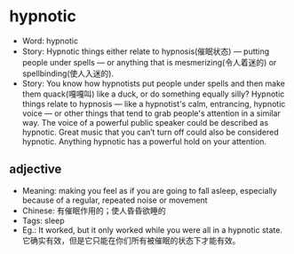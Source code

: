 # hypnotic

- Word: hypnotic
- Story: Hypnotic things either relate to hypnosis(催眠状态) — putting people under spells — or anything that is mesmerizing(令人着迷的) or spellbinding(使人入迷的).
- Story: You know how hypnotists put people under spells and then make them quack(嘎嘎叫) like a duck, or do something equally silly? Hypnotic things relate to hypnosis — like a hypnotist's calm, entrancing, hypnotic voice — or other things that tend to grab people's attention in a similar way. The voice of a powerful public speaker could be described as hypnotic. Great music that you can’t turn off could also be considered hypnotic. Anything hypnotic has a powerful hold on your attention.

## adjective

- Meaning: making you feel as if you are going to fall asleep, especially because of a regular, repeated noise or movement
- Chinese: 有催眠作用的；使人昏昏欲睡的
- Tags: sleep
- Eg.: It worked, but it only worked while you were all in a hypnotic state. 它确实有效，但是它只能在你们所有被催眠的状态下才能有效。

